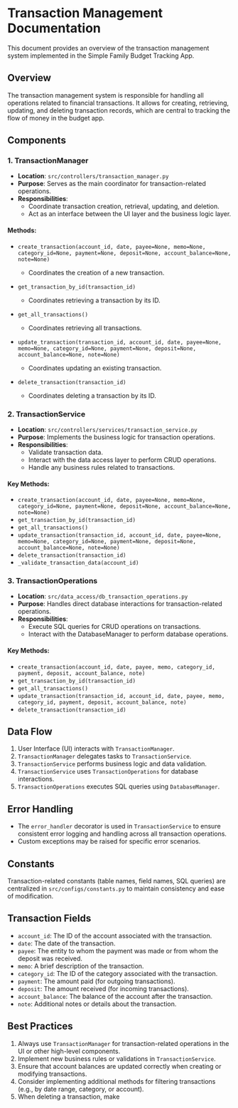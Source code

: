 # Transaction Management Documentation

This document provides an overview of the transaction management system implemented in the Simple Family Budget Tracking App.

## Overview

The transaction management system is responsible for handling all operations related to financial transactions. It allows for creating, retrieving, updating, and deleting transaction records, which are central to tracking the flow of money in the budget app.

## Components

### 1. TransactionManager

- **Location**: `src/controllers/transaction_manager.py`
- **Purpose**: Serves as the main coordinator for transaction-related operations.
- **Responsibilities**:
  - Coordinate transaction creation, retrieval, updating, and deletion.
  - Act as an interface between the UI layer and the business logic layer.

#### Methods:
- `create_transaction(account_id, date, payee=None, memo=None, category_id=None, payment=None, deposit=None, account_balance=None, note=None)`
  - Coordinates the creation of a new transaction.

- `get_transaction_by_id(transaction_id)`
  - Coordinates retrieving a transaction by its ID.

- `get_all_transactions()`
  - Coordinates retrieving all transactions.

- `update_transaction(transaction_id, account_id, date, payee=None, memo=None, category_id=None, payment=None, deposit=None, account_balance=None, note=None)`
  - Coordinates updating an existing transaction.

- `delete_transaction(transaction_id)`
  - Coordinates deleting a transaction by its ID.

### 2. TransactionService

- **Location**: `src/controllers/services/transaction_service.py`
- **Purpose**: Implements the business logic for transaction operations.
- **Responsibilities**:
  - Validate transaction data.
  - Interact with the data access layer to perform CRUD operations.
  - Handle any business rules related to transactions.

#### Key Methods:
- `create_transaction(account_id, date, payee=None, memo=None, category_id=None, payment=None, deposit=None, account_balance=None, note=None)`
- `get_transaction_by_id(transaction_id)`
- `get_all_transactions()`
- `update_transaction(transaction_id, account_id, date, payee=None, memo=None, category_id=None, payment=None, deposit=None, account_balance=None, note=None)`
- `delete_transaction(transaction_id)`
- `_validate_transaction_data(account_id)`

### 3. TransactionOperations

- **Location**: `src/data_access/db_transaction_operations.py`
- **Purpose**: Handles direct database interactions for transaction-related operations.
- **Responsibilities**:
  - Execute SQL queries for CRUD operations on transactions.
  - Interact with the DatabaseManager to perform database operations.

#### Key Methods:
- `create_transaction(account_id, date, payee, memo, category_id, payment, deposit, account_balance, note)`
- `get_transaction_by_id(transaction_id)`
- `get_all_transactions()`
- `update_transaction(transaction_id, account_id, date, payee, memo, category_id, payment, deposit, account_balance, note)`
- `delete_transaction(transaction_id)`

## Data Flow

1. User Interface (UI) interacts with `TransactionManager`.
2. `TransactionManager` delegates tasks to `TransactionService`.
3. `TransactionService` performs business logic and data validation.
4. `TransactionService` uses `TransactionOperations` for database interactions.
5. `TransactionOperations` executes SQL queries using `DatabaseManager`.

## Error Handling

- The `error_handler` decorator is used in `TransactionService` to ensure consistent error logging and handling across all transaction operations.
- Custom exceptions may be raised for specific error scenarios.

## Constants

Transaction-related constants (table names, field names, SQL queries) are centralized in `src/configs/constants.py` to maintain consistency and ease of modification.

## Transaction Fields

- `account_id`: The ID of the account associated with the transaction.
- `date`: The date of the transaction.
- `payee`: The entity to whom the payment was made or from whom the deposit was received.
- `memo`: A brief description of the transaction.
- `category_id`: The ID of the category associated with the transaction.
- `payment`: The amount paid (for outgoing transactions).
- `deposit`: The amount received (for incoming transactions).
- `account_balance`: The balance of the account after the transaction.
- `note`: Additional notes or details about the transaction.

## Best Practices

1. Always use `TransactionManager` for transaction-related operations in the UI or other high-level components.
2. Implement new business rules or validations in `TransactionService`.
3. Ensure that account balances are updated correctly when creating or modifying transactions.
4. Consider implementing additional methods for filtering transactions (e.g., by date range, category, or account).
5. When deleting a transaction, make